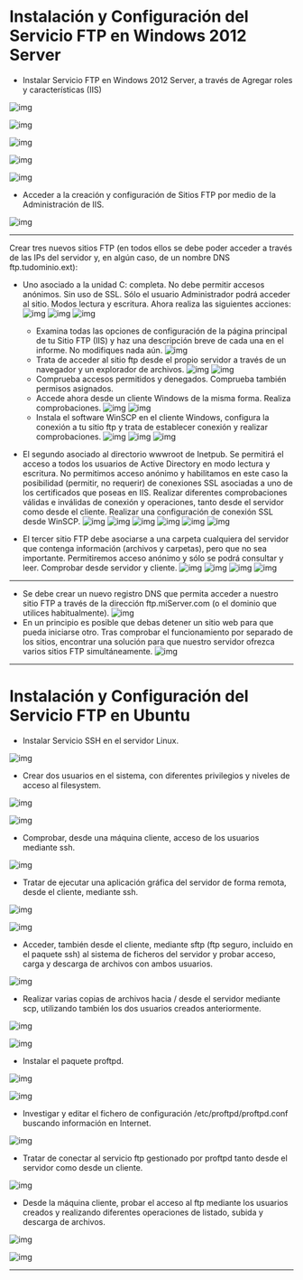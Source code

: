# Instalación y Configuración del Servicio FTP en Windows 2012 Server

* Instalar Servicio FTP en Windows 2012 Server, a través de Agregar roles y características (IIS)

![img](./img/000256.png)

![img](./img/000257.png)

![img](./img/000258.png)

![img](./img/000259.png)

![img](./img/000260.png)


* Acceder a la creación y configuración de Sitios FTP por medio de la Administración de IIS.

![img](./img/000265.png)


---

 Crear tres nuevos sitios FTP (en todos ellos se debe poder acceder a través de las IPs del servidor y, en algún caso, de un nombre DNS ftp.tudominio.ext):

  * Uno asociado a la unidad C: completa. No debe permitir accesos anónimos. Sin uso de SSL. Sólo el usuario Administrador podrá acceder al sitio. Modos lectura y escritura.  Ahora realiza las siguientes acciones:
  ![img](./img/000262.png)
![img](./img/000263.png)
![img](./img/000264.png)

    *  Examina todas las opciones de configuración de la página principal de tu Sitio FTP (IIS) y haz una descripción breve de cada una en el informe. No modifiques nada aún.
    ![img](./img/000266.png)
      *  Trata de acceder al sitio ftp desde el propio servidor a través de un navegador y un explorador de archivos.
      ![img](./img/000268.png)
      ![img](./img/000295.png)
      *  Comprueba accesos permitidos y denegados. Comprueba también permisos asignados.
      *  Accede ahora desde un cliente Windows de la misma forma. Realiza comprobaciones.
      ![img](./img/000296.png)
      ![img](./img/000297.png)
      *  Instala el software WinSCP en el cliente Windows, configura la conexión a tu sitio ftp y trata de establecer conexión y realizar comprobaciones.
      ![img](./img/000298.png)
      ![img](./img/000299.png)
      ![img](./img/000300.png)

  *  El segundo asociado al directorio wwwroot de Inetpub. Se permitirá el acceso a todos los usuarios de Active Directory en modo lectura y escritura. No permitimos acceso anónimo y habilitamos en este caso la posibilidad (permitir, no requerir) de conexiones SSL asociadas a uno de los certificados que poseas en IIS. Realizar diferentes comprobaciones válidas e inválidas de conexión y operaciones, tanto desde el servidor como desde el cliente. Realizar una configuración de conexión SSL desde WinSCP.
  ![img](./img/000301.png)
  ![img](./img/000303.png)
  ![img](./img/000304.png)
  ![img](./img/000305.png)
  ![img](./img/000306.png)
  ![img](./img/000307.png)

  *  El tercer sitio FTP debe asociarse a una carpeta cualquiera del servidor que contenga información (archivos y carpetas), pero que no sea importante. Permitiremos acceso anónimo y sólo se podrá consultar y leer. Comprobar desde servidor y cliente.
![img](./img/000308.png)
![img](./img/000309.png)
![img](./img/000310.png)
![img](./img/000311.png)

---

* Se debe crear un nuevo registro DNS que permita acceder a nuestro sitio FTP a través de la dirección ftp.miServer.com (o el dominio que utilices habitualmente).
![img](./img/000312.png)
* En un principio es posible que debas detener un sitio web para que pueda iniciarse otro. Tras comprobar el funcionamiento por separado de los sitios, encontrar una solución para que nuestro servidor ofrezca varios sitios FTP simultáneamente.
![img](./img/000314.png)

---

# Instalación y Configuración del Servicio FTP en Ubuntu

* Instalar Servicio SSH en el servidor Linux.

![img](./img/000315.png)

* Crear dos usuarios en el sistema, con diferentes privilegios y niveles de acceso al filesystem.

![img](./img/000319.png)

![img](./img/000318.png)

* Comprobar, desde una máquina cliente, acceso de los usuarios mediante ssh.

![img](./img/000317.png)

* Tratar de ejecutar una aplicación gráfica del servidor de forma remota, desde el cliente, mediante ssh.

![img](./img/000320.png)

![img](./img/000321.png)

* Acceder, también desde el cliente, mediante sftp (ftp seguro, incluido en el paquete ssh) al sistema de ficheros del servidor y probar acceso, carga y descarga de archivos con ambos usuarios.

![img](./img/000322.png)

* Realizar varias copias de archivos hacia / desde el servidor mediante scp, utilizando también los dos usuarios creados anteriormente.

![img](./img/000323.png)

![img](./img/000324.png)

* Instalar el paquete proftpd.

![img](./img/000326.png)

![img](./img/000325.png)

* Investigar y editar el fichero de configuración /etc/proftpd/proftpd.conf buscando información en Internet.

![img](./img/000327.png)

* Tratar de conectar al servicio ftp gestionado por proftpd tanto desde el servidor como desde un cliente.

![img](./img/000329.png)

* Desde la máquina cliente, probar el acceso al ftp mediante los usuarios creados y realizando diferentes operaciones de listado, subida y descarga de archivos.

![img](./img/000330.png)

![img](./img/000345.png)

---
